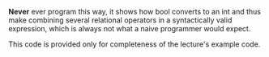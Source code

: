 **Never** ever program this way, it shows how bool converts to an int and thus
make combining several relational operators in a syntactically valid expression,
which is always not what a naive programmer would expect. 

This code is provided only for completeness of the lecture's example code.